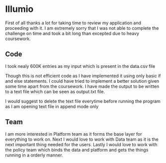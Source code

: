# Illumio
First of all thanks a lot for taking time to review my application and proceeding with it. I am extremely sorry that I was not able to complete the challenge on time and took a bit long than excepted due to heavy coursework. 

## Code
I took nealy 600K entries as my input which is present in the data.csv file

Though this is not efficient code as I have implemented it using only basic if and else statements. I could have tried to implement a better solution given some time apart from the coursework. I have made the output to be written to a text file which can be seen as output.txt file.

I would suggest to delete the text file everytime before running the program as I am opening text file in append mode only

## Team
I am more interested in Platform team as it forms the base  layer for everything to work on.
Next I would love to work with Data team as it is the next important thing needed for the users.
Lastly I would love to work with the policy team which binds the data and platform and gets the things running in a orderly manner.